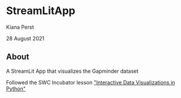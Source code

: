 # StreamLitApp

Kiana Perst

28 August 2021

## About
A StreamLit App that visualizes the Gapminder dataset

Followed the SWC Incubator lesson ["Interactive Data Visualizations in Python"](https://carpentries-incubator.github.io/python-interactive-data-visualizations/)
